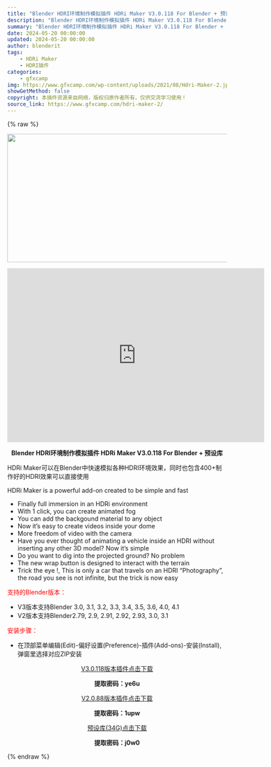 ```yaml
---
title: "Blender HDRI环境制作模拟插件 HDRi Maker V3.0.118 For Blender + 预设库"
description: "Blender HDRI环境制作模拟插件 HDRi Maker V3.0.118 For Blender + 预设库 HDRi Maker可以在Blender中快速模拟各种HDRI环境效果，同时也包含..."
summary: "Blender HDRI环境制作模拟插件 HDRi Maker V3.0.118 For Blender + 预设库 HDRi Maker可以在Blender中快速模拟各种HDRI环境效果，同时也包含..."
date: 2024-05-20 00:00:00
updated: 2024-05-20 00:00:00
author: blenderit
tags: 
    - HDRi Maker
    - HDRI插件
categories:
    - gfxcamp
img: https://www.gfxcamp.com/wp-content/uploads/2021/08/Hdri-Maker-2.jpg
showGetMethod: false
copyright: 本插件资源来自网络，版权归原作者所有，仅供交流学习使用！
source_link: https://www.gfxcamp.com/hdri-maker-2/
---
```


{% raw %}
<div><p><img decoding="async" class="aligncenter size-full wp-image-97561" src="https://www.gfxcamp.com/wp-content/uploads/2021/08/Hdri-Maker-2.jpg" data-src="https://www.gfxcamp.com/wp-content/uploads/2021/08/Hdri-Maker-2.jpg" alt="" width="590" height="295" data-srcset="https://www.gfxcamp.com/wp-content/uploads/2021/08/Hdri-Maker-2.jpg 590w, https://www.gfxcamp.com/wp-content/uploads/2021/08/Hdri-Maker-2-150x75.jpg 150w" data-sizes="(max-width: 590px) 100vw, 590px"></p><p style="text-align: center;"><iframe loading="lazy" src="https://player.youku.com/embed/XNTE5NjgyNDYyMA==" width="590" height="400" frameborder="0" allowfullscreen="allowfullscreen" data-mce-fragment="1"></iframe></p><p style="text-align: center;"><strong>Blender HDRI环境制作模拟插件 HDRi Maker V3.0.118 For Blender + 预设库</strong></p><p>HDRi Maker可以在Blender中快速模拟各种HDRI环境效果，同时也包含400+制作好的HDRI效果可以直接使用</p><p>HDRi Maker is a powerful add-on created to be simple and fast</p><ul>
<li>Finally full immersion in an HDRi environment</li>
<li>With 1 click, you can create animated fog</li>
<li>You can add the backgound material to any object</li>
<li>Now it’s easy to create videos inside your dome</li>
<li>More freedom of video with the camera</li>
<li>Have you ever thought of animating a vehicle inside an HDRI without inserting any other 3D model? Now it’s simple</li>
<li>Do you want to dig into the projected ground? No problem</li>
<li>The new wrap button is designed to interact with the terrain</li>
<li>Trick the eye !, This is only a car that travels on an HDRI “Photography”, the road you see is not infinite, but the trick is now easy</li>
</ul><p style="text-align: left;"><span style="color: #ff0000;">支持的Blender版本：</span></p><ul>
<li>V3版本支持Blender 3.0, 3.1, 3.2, 3.3, 3.4, 3.5, 3.6, 4.0, 4.1</li>
<li style="text-align: left;">V2版本支持Blender2.79, 2.9, 2.91, 2.92, 2.93, 3.0, 3.1</li>
</ul><p style="text-align: left;"><span style="color: #ff0000;">安装步骤：</span></p><ul>
<li>在顶部菜单编辑(Edit)-偏好设置(Preference)-插件(Add-ons)-安装(Install),弹窗里选择对应ZIP安装</li>
</ul><p style="text-align: center;"><a class="maxbutton-3 maxbutton maxbutton-baidu" target="_blank" rel="noopener" href="https://pan.baidu.com/s/1JuSvCW4D4UZ0_Q_VpybD2w?pwd=ye6u"><span class="mb-text">V3.0.118版本插件点击下载</span></a></p><p style="text-align: center;"><strong>提取密码：ye6u</strong></p><p style="text-align: center;"><a class="maxbutton-3 maxbutton maxbutton-baidu" target="_blank" rel="noopener" href="https://pan.baidu.com/s/1nzUgfVBhKNTPXqES3xKZzA?pwd=1upw"><span class="mb-text">V2.0.88版本插件点击下载</span></a></p><p style="text-align: center;"><strong>提取密码：1upw</strong></p><p style="text-align: center;"><a class="maxbutton-3 maxbutton maxbutton-baidu" target="_blank" rel="noopener" href="https://pan.baidu.com/s/1NNHXRcR1lwWSnkOnbrp7UA?pwd=j0w0"><span class="mb-text">预设库(34G)点击下载</span></a></p><p style="text-align: center;"><strong>提取密码：j0w0</strong></p></div>
<div style="display: none">gfxcamp</div>
{% endraw %}
